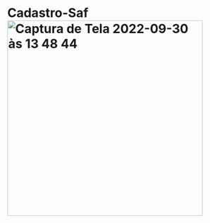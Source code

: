 # Cadastro-Saf<img width="443" alt="Captura de Tela 2022-09-30 às 13 48 44" src="https://user-images.githubusercontent.com/89218103/193319319-b3ff36d4-adc1-45cc-827c-2c3018d1f4ba.png">
